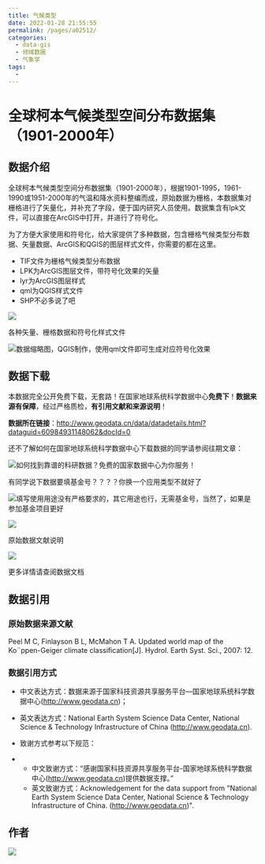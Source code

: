 ```yaml
---
title: 气候类型
date: 2022-01-28 21:55:55
permalink: /pages/a02512/
categories:
  - data-gis
  - 领域数据
  - 气象学
tags:
  - 
---
```

# 全球柯本气候类型空间分布数据集（1901-2000年） 

## 数据介绍

全球柯本气候类型空间分布数据集（1901-2000年），根据1901-1995，1961-1990或1951-2000年的气温和降水资料整编而成，原始数据为栅格，本数据集对栅格进行了矢量化，并补充了字段，便于国内研究人员使用。数据集含有lpk文件，可以直接在ArcGIS中打开，并进行了符号化。

为了方便大家使用和符号化，给大家提供了多种数据，包含栅格气候类型分布数据、矢量数据、ArcGIS和QGIS的图层样式文件，你需要的都在这里。

- TIF文件为栅格气候类型分布数据
- LPK为ArcGIS图层文件，带符号化效果的矢量
- lyr为ArcGIS图层样式
- qml为QGIS样式文件
- SHP不必多说了吧

![](http://pics.landcover100.com/pics//image/20220128215714.png)

各种矢量、栅格数据和符号化样式文件

![](http://pics.landcover100.com/pics//image/20220128215808.png)数据缩略图，QGIS制作，使用qml文件即可生成对应符号化效果

## 数据下载

本数据完全公开免费下载，无套路！在国家地球系统科学数据中心**免费下**！**数据来源有保障**，经过严格质检，**有引用文献和来源说明**！

**数据所在链接**：http://www.geodata.cn/data/datadetails.html?dataguid=60984931148062&docId=0

还不了解如何在国家地球系统科学数据中心下载数据的同学请参阅往期文章：

![](http://pics.landcover100.com/pics//image/20220128215833.png)如何找到靠谱的科研数据？免费的国家数据中心为你服务！

有同学说下数据要填基金号？？？？你换一个应用类型不就好了

![](http://pics.landcover100.com/pics//image/20220128215912.png)填写使用用途没有严格要求的，其它用途也行，无需基金号，当然了，如果是参加基金项目更好

![](http://pics.landcover100.com/pics//image/20220128215941.png)

原始数据文献说明

![](http://pics.landcover100.com/pics//image/20220128220009.png)

更多详情请查阅数据文档

## 数据引用

### 原始数据来源文献

Peel M C, Finlayson B L, McMahon T A. Updated world map of the Ko¨ppen-Geiger climate classiﬁcation[J]. Hydrol. Earth Syst. Sci., 2007: 12.

### 数据引用方式

- 中文表达方式：数据来源于国家科技资源共享服务平台—国家地球系统科学数据中心(http://www.geodata.cn)；

- 英文表达方式：National Earth System Science Data Center, National Science & Technology Infrastructure of China (http://www.geodata.cn).

- 致谢方式参考以下规范：

- - 中文致谢方式：“感谢国家科技资源共享服务平台-国家地球系统科学数据中心(http://www.geodata.cn)提供数据支撑。”
  - 英文致谢方式：Acknowledgement for the data support from "National Earth System Science Data Center, National Science & Technology Infrastructure of China. (http://www.geodata.cn)".

## 作者

![](http://pics.landcover100.com/pics//image/202201281759734.png)